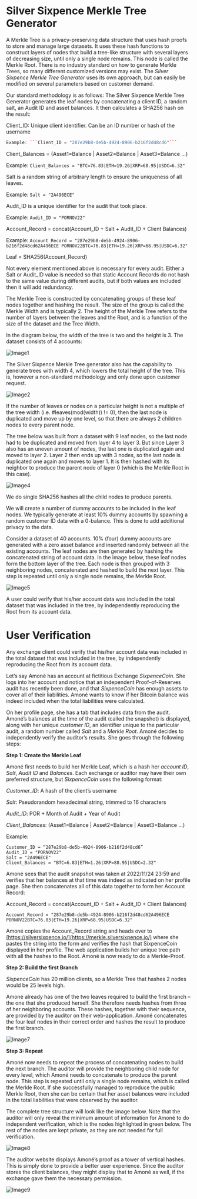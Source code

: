 # Silver Sixpence Merkle Tree Generator

A Merkle Tree is a privacy-preserving data structure that uses hash proofs to store and manage large datasets. 
It uses these hash functions to construct layers of nodes that build a tree-like structure with several layers of decreasing size, until only a single node remains. This node is called the Merkle Root.
There is no industry standard on how to generate Merkle Trees, so many different customized versions may exist. 
The *Silver Sixpence Merkle Tree Generator* uses its own approach, but can easily be modified on several parameters based on customer demand. 

Our standard methodology is as follows:
The Silver Sixpence Merkle Tree Generator generates the leaf nodes by concatenating a client ID, a random salt, an Audit ID and asset balances. It then calculates a SHA256 hash on the result:

Client_ID: Unique client identifier. Can be an ID number or hash of the username

```c++
Example: ```Client_ID = "287e29b8-de5b-4924-8906-b216f2d48cd6"```

```
Client_Balances = (Asset1=Balance | Asset2=Balance | Asset3=Balance ...)

Example: ```Client_Balances = "BTC=76.83|ETH=19.26|XRP=68.95|USDC=6.32"```

Salt is a random string of arbitrary length to ensure the uniqueness of all leaves.

Example: ```Salt = "2A496ECE"```

Audit_ID is a unique identifier for the audit that took place.

Example: ```Audit_ID = "PORNOV22"```

Account_Record = concat(Account_ID + Salt + Audit_ID + Client Balances)

Example: ```Account_Record = "287e29b8-de5b-4924-8906-b216f2d48cd62A496ECE PORNOV22BTC=76.83|ETH=19.26|XRP=68.95|USDC=6.32"```

Leaf = SHA256(Account_Record)


Not every element mentioned above is necessary for every audit. Either a Salt or Audit_ID value is needed so that static Account Records do not hash to the same value during different audits, but if both values are included then it will add redundancy.

The Merkle Tree is constructed by concatenating groups of these leaf nodes together and hashing the result. The size of the group is called the Merkle Width and is typically 2. The height of the Merkle Tree refers to the number of layers between the leaves and the Root, and is a function of the size of the dataset and the Tree Width.

In the diagram below, the width of the tree is two and the height is 3. The dataset consists of 4 accounts:


![Image1](https://github.com/silversixpence-crypto/merkletree-verify/blob/main/images/1_4leafTree.png)



The Silver Sixpence Merkle Tree generator also has the capability to generate trees with width 4, which lowers the total height of the tree. This is, however a non-standard methodology and only done upon customer request. 

![Image2](https://github.com/silversixpence-crypto/merkletree-verify/blob/main/images/10_width2wifth4comparison.png)

If the number of leaves or nodes on a particular height is not a multiple of the tree width (i.e. #leaves(mod(width)) != 0), then the last node is duplicated and move up by one level, so that there are always 2 children nodes to every parent node.

The tree below was built from a dataset with 9 leaf nodes, so the last node had to be duplicated and moved from layer 4 to layer 3. But since Layer 3 also has an uneven amount of nodes, the last one is duplicated again and moved to layer 2. Layer 2 then ends up with 3 nodes, so the last node is duplicated one again and moves to layer 1. It is then hashed with its neighbor to produce the parent node of layer 0 (which is the Merkle Root in this case).



![Image4](https://github.com/silversixpence-crypto/merkletree-verify/blob/main/images/11_9leafsTree.png)


We do single SHA256 hashes all the child nodes to produce parents.

We will create a number of dummy accounts to be included in the leaf nodes. We typically generate at least 10% dummy accounts by spawning a random customer ID data with a 0-balance. This is done to add additional privacy to the data.

Consider a dataset of 40 accounts. 10% (four) dummy accounts are generated with a zero asset balance and inserted randomly between all the existing accounts. The leaf nodes are then generated by hashing the concatenated string of account data. In the image below, these leaf nodes form the bottom layer of the tree. 
Each node is then grouped with 3 neighboring nodes, concatenated and hashed to build the next layer. This step is repeated until only a single node remains, the Merkle Root.


![Image5](https://github.com/silversixpence-crypto/merkletree-verify/blob/main/images/12_BigWidth2Tree.png)

A user could verify that his/her account data was included in the total dataset that was included in the tree, by independently reproducing the Root from its account data.


# User Verification

Any exchange client could verify that his/her account data was included in the total dataset that was included in the tree, by independently reproducing the Root from its account data.

Let’s say Amoné has an account at fictitious Exchange *SixpenceCoin*. She logs into her account and notice that an independent Proof-of-Reserves audit has recently been done, and that *SixpenceCoin* has enough assets to cover all of their liabilities. Amoné wants to know if her Bitcoin balance was indeed included when the total liabilities were calculated. 

On her profile page, she has a tab that includes data from the audit. Amoné’s balances at the time of the audit (called the snapshot) is displayed, along with her unique *customer ID*, an identifier unique to the particular audit, a random number called *Salt* and a *Merkle Root*. Amoné decides to independently verify the auditor’s results. 
She goes through the following steps:

**Step 1: Create the Merkle Leaf**

Amoné first needs to build her Merkle Leaf, which is a hash her *account ID*, *Salt*, *Audit ID* and *Balances*. Each exchange or auditor may have their own preferred structure, but *SixpenceCoin* uses the following format:

*Customer_ID*: A hash of the client’s username

*Salt*: Pseudorandom hexadecimal string, trimmed to 16 characters

*Audit_ID*: POR + Month of Audit + Year of Audit

*Client_Balances*: (Asset1=Balance | Asset2=Balance | Asset3=Balance ...)

Example:
```
Customer_ID = “287e29b8-de5b-4924-8906-b216f2d48cd6”
Audit_ID = "PORNOV22"
Salt = "2A496ECE"
Client_Balances = "BTC=6.83|ETH=1.26|XRP=88.95|USDC=2.32"
```


Amoné sees that the audit snapshot was taken at 2022/11/24 23:59 and verifies that her balances at that time was indeed as indicated on her profile page. She then concatenates all of this data together to form her Account Record:

Account_Record = concat(Account_ID + Salt + Audit_ID + Client Balances)

```
Account_Record = "287e29b8-de5b-4924-8906-b216f2d48cd62A496ECE PORNOV22BTC=76.83|ETH=19.26|XRP=68.95|USDC=6.32"
```

Amoné copies the Account_Record string and heads over to  [https://silversixpence.io/](https://merkle.silversixpence.io/) where she pastes the string into the form and verifies the hash that SixpenceCoin displayed in her profile. The web application builds her unique tree path with all the hashes to the Root. Amoné is now ready to do a Merkle-Proof.

**Step 2: Build the first Branch**

*SixpenceCoin* has 20 million clients, so a Merkle Tree that hashes 2 nodes would be 25 levels high. 

Amoné already has one of the two leaves required to build the first branch – the one that she produced herself. She therefore needs hashes from three of her neighboring accounts. These hashes, together with their sequence, are provided by the auditor on their web-application. Amoné concatenates the four leaf nodes in their correct order and hashes the result to produce the first branch.


![Image7](https://github.com/silversixpence-crypto/merkletree-verify/blob/main/images/13_Node21Node22Tree.png)


**Step 3: Repeat**

Amoné now needs to repeat the process of concatenating nodes to build the next branch. The auditor will provide the neighboring child node for every level, which Amoné needs to concatenate to produce the parent node. This step is repeated until only a single node remains, which is called the Merkle Root. If she successfully managed to reproduce the public Merkle Root, then she can be certain that her asset balances were included in the total liabilities that were observed by the auditor.

The complete tree structure will look like the image below. Note that the auditor will only reveal the minimum amount of information for Amoné to do independent verification, which is the nodes highlighted in green below. The rest of the nodes are kept private, as they are not needed for full verification.


![Image8](https://github.com/silversixpence-crypto/merkletree-verify/blob/main/images/14_Width2MerkleProof.png)

The auditor website displays Amoné’s proof as a tower of vertical hashes. This is simply done to provide a better user experience. Since the auditor stores the client balances, they might display that to Amoné as well, if the exchange gave them the necessary permission.


![Image9](https://github.com/silversixpence-crypto/merkletree-verify/blob/main/images/15_exchangeFrontend.png)







